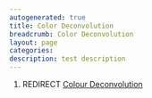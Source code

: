 ```yaml
---
autogenerated: true
title: Color Deconvolution
breadcrumb: Color Deconvolution
layout: page
categories: 
description: test description
---
```


1.  REDIRECT [Colour Deconvolution](Colour_Deconvolution "wikilink")
